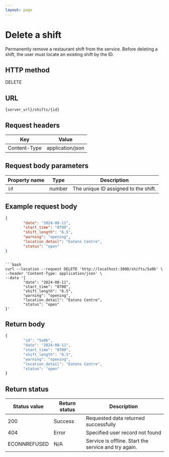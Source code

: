 ```yaml
---
layout: page
---
```


# Delete a shift

Permanently remove a restaurant shift from the service. Before deleting a shift, the user must locate an existing shift by the ID.

## HTTP method

DELETE

## URL

```shell
{server_url}/shifts/{id}
```

## Request headers

| Key | Value |
|---|---|
| Content-Type | application/json |

## Request body parameters

| Property name | Type | Description |
| ------------- | ----------- | ----------- |
| `id`     | number | The unique ID assigned to the shift.  |

## Example request body

```json
{
        "date": "2024-08-11",
        "start_time": "0700",
        "shift_length": "6.5",
        "warning": "opening",
        "location_detail": "Eatons Centre",
        "status": "open"
}
```

```

```bash
curl --location --request DELETE 'http://localhost:3000/shifts/5a9b' \
--header 'Content-Type: application/json' \
--data '{
        "date": "2024-08-11",
        "start_time": "0700",
        "shift_length": "6.5",
        "warning": "opening",
        "location_detail": "Eatons Centre",
        "status": "open"
}'
```

## Return body

```js
{
        "id": "5a9b",
        "date": "2024-08-11",
        "start_time": "0700",
        "shift_length": "6.5",
        "warning": "opening",
        "location_detail": "Eatons Centre",
        "status": "open"
}
```

## Return status

| Status value | Return status | Description |
| ------------- | ----------- | ----------- |
| 200 | Success | Requested data returned successfully |
| 404 | Error | Specified user record not found |
| ECONNREFUSED | N/A | Service is offline. Start the service and try again. |
